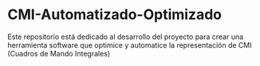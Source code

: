 # CMI-Automatizado-Optimizado
Este repositorio está dedicado al desarrollo del proyecto para crear una herramienta software que optimice y automatice la representación de CMI (Cuadros de Mando Integrales)
